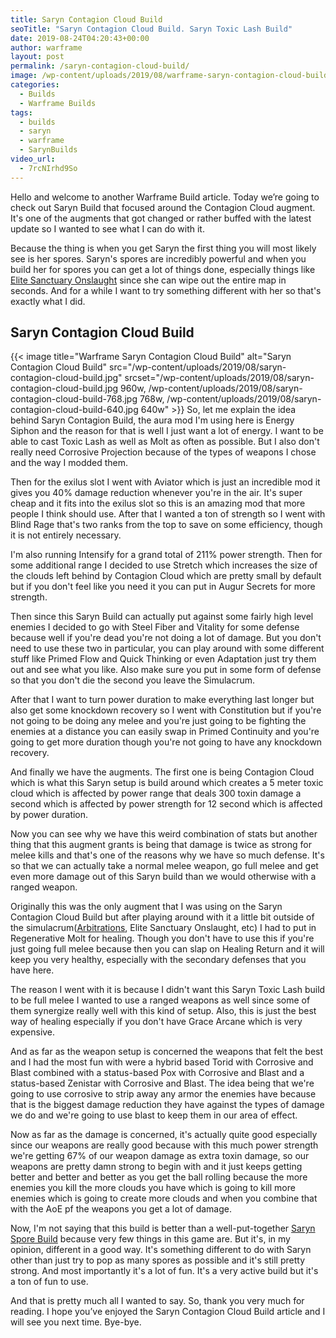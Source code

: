 ```yaml
---
title: Saryn Contagion Cloud Build
seoTitle: "Saryn Contagion Cloud Build. Saryn Toxic Lash Build"
date: 2019-08-24T04:20:43+00:00
author: warframe
layout: post
permalink: /saryn-contagion-cloud-build/
image: /wp-content/uploads/2019/08/warframe-saryn-contagion-cloud-build.jpg
categories:
  - Builds
  - Warframe Builds
tags:
  - builds
  - saryn
  - warframe
  - SarynBuilds
video_url:
  - 7rcNIrhd9So
---
```

Hello and welcome to another Warframe Build article. Today we’re going to check out Saryn Build that focused around the Contagion Cloud augment. It's one of the augments that got changed or rather buffed with the latest update so I wanted to see what I can do with it.<!--more-->

Because the thing is when you get Saryn the first thing you will most likely see is her spores. Saryn's spores are incredibly powerful and when you build her for spores you can get a lot of things done, especially things like [Elite Sanctuary Onslaught](/sanctuary-onslaught-guide/ "Sanctuary Onslaught Guide") since she can wipe out the entire map in seconds. And for a while I want to try something different with her so that's exactly what I did. 

## Saryn Contagion Cloud Build
{{< image title=\"Warframe Saryn Contagion Cloud Build\" alt=\"Saryn Contagion Cloud Build\" src=\"/wp-content/uploads/2019/08/saryn-contagion-cloud-build.jpg\" srcset=\"/wp-content/uploads/2019/08/saryn-contagion-cloud-build.jpg 960w, /wp-content/uploads/2019/08/saryn-contagion-cloud-build-768.jpg 768w, /wp-content/uploads/2019/08/saryn-contagion-cloud-build-640.jpg 640w\" >}}
So, let me explain the idea behind Saryn Contagion Build, the aura mod I'm using here is Energy Siphon and the reason for that is well I just want a lot of energy. I want to be able to cast Toxic Lash as well as Molt as often as possible. But I also don't really need Corrosive Projection because of the types of weapons I chose and the way I modded them. 

Then for the exilus slot I went with Aviator which is just an incredible mod it gives you 40% damage reduction whenever you're in the air. It's super cheap and it fits into the exilus slot so this is an amazing mod that more people I think should use. After that I wanted a ton of strength so I went with Blind Rage that's two ranks from the top to save on some efficiency, though it is not entirely necessary. 

I'm also running Intensify for a grand total of 211% power strength. Then for some additional range I decided to use Stretch which increases the size of the clouds left behind by Contagion Cloud which are pretty small by default but if you don't feel like you need it you can put in Augur Secrets for more strength. 

Then since this Saryn Build can actually put against some fairly high level enemies I decided to go with Steel Fiber and Vitality for some defense because well if you're dead you're not doing a lot of damage. But you don't need to use these two in particular, you can play around with some different stuff like Primed Flow and Quick Thinking or even Adaptation just try them out and see what you like. Also make sure you put in some form of defense so that you don't die the second you leave the Simulacrum. 

After that I want to turn power duration to make everything last longer but also get some knockdown recovery so I went with Constitution but if you're not going to be doing any melee and you're just going to be fighting the enemies at a distance you can easily swap in Primed Continuity and you're going to get more duration though you're not going to have any knockdown recovery. 

And finally we have the augments. The first one is being Contagion Cloud which is what this Saryn setup is build around which creates a 5 meter toxic cloud which is affected by power range that deals 300 toxin damage a second which is affected by power strength for 12 second which is affected by power duration. 

Now you can see why we have this weird combination of stats but another thing that this augment grants is being that damage is twice as strong for melee kills and that's one of the reasons why we have so much defense. It's so that we can actually take a normal melee weapon, go full melee and get even more damage out of this Saryn build than we would otherwise with a ranged weapon. 

Originally this was the only augment that I was using on the Saryn Contagion Cloud Build but after playing around with it a little bit outside of the simulacrum([Arbitrations](/warframe-arbitrations-alerts-guide/ "Arbitrations Guide"), Elite Sanctuary Onslaught, etc) I had to put in Regenerative Molt for healing. Though you don't have to use this if you're just going full melee because then you can slap on Healing Return and it will keep you very healthy, especially with the secondary defenses that you have here. 

The reason I went with it is because I didn't want this Saryn Toxic Lash build to be full melee I wanted to use a ranged weapons as well since some of them synergize really well with this kind of setup. Also, this is just the best way of healing especially if you don't have Grace Arcane which is very expensive. 

And as far as the weapon setup is concerned the weapons that felt the best and I had the most fun with were a hybrid based Torid with Corrosive and Blast combined with a status-based Pox with Corrosive and Blast and a status-based Zenistar with Corrosive and Blast. The idea being that we're going to use corrosive to strip away any armor the enemies have because that is the biggest damage reduction they have against the types of damage we do and we're going to use blast to keep them in our area of effect.

Now as far as the damage is concerned, it's actually quite good especially since our weapons are really good because with this much power strength we're getting 67% of our weapon damage as extra toxin damage, so our weapons are pretty damn strong to begin with and it just keeps getting better and better and better as you get the ball rolling because the more enemies you kill the more clouds you have which is going to kill more enemies which is going to create more clouds and when you combine that with the AoE pf the weapons you get a lot of damage.

Now, I'm not saying that this build is better than a well-put-together [Saryn Spore Build](/saryn-spore-build/ "Saryn Spore Build") because very few things in this game are. But it's, in my opinion, different in a good way. It's something different to do with Saryn other than just try to pop as many spores as possible and it's still pretty strong. And most importantly it's a lot of fun. It's a very active build but it's a ton of fun to use. 

And that is pretty much all I wanted to say. So, thank you very much for reading. I hope you’ve enjoyed the Saryn Contagion Cloud Build article and I will see you next time. Bye-bye.